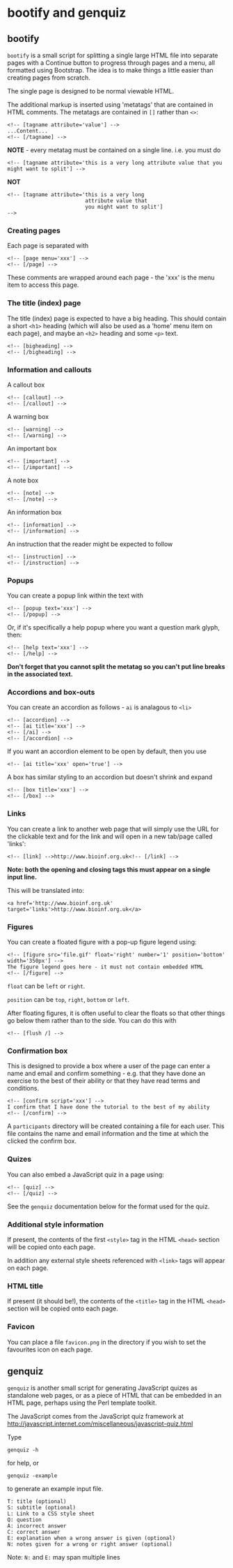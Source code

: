 bootify and genquiz
===================

bootify
-------

`bootify` is a small script for splitting a single large HTML file
into separate pages with a Continue button to progress through pages
and a menu, all formatted using Bootstrap. The idea is to make things
a little easier than creating pages from scratch.

The single page is designed to be normal viewable HTML. 

The additional markup is inserted using 'metatags' that are contained
in HTML comments. The metatags are contained in `[]` rather than `<>`:

    <!-- [tagname attribute='value'] -->
    ...Content...
    <!-- [/tagname] -->

**NOTE** - every metatag must be contained on a single line. i.e. you must do

    <!-- [tagname attribute='this is a very long attribute value that you might want to split'] -->

**NOT**

    <!-- [tagname attribute='this is a very long 
                             attribute value that 
                             you might want to split']
    -->


### Creating pages

Each page is separated with

    <!-- [page menu='xxx'] -->
    <!-- [/page] -->

These comments are wrapped around each page - the 'xxx' is the menu
item to access this page.



### The title (index) page

The title (index) page is expected to have a big heading. This should
contain a short `<h1>` heading (which will also be used as a 'home' menu
item on each page), and maybe an `<h2>` heading and some `<p>` text.

    <!-- [bigheading] -->
    <!-- [/bigheading] -->



### Information and callouts

A callout box

    <!-- [callout] -->
    <!-- [/callout] -->

A warning box

    <!-- [warning] -->
    <!-- [/warning] -->

An important box

    <!-- [important] -->
    <!-- [/important] -->

A note box

    <!-- [note] -->
    <!-- [/note] -->

An information box

    <!-- [information] -->
    <!-- [/information] -->

An instruction that the reader might be expected to follow

    <!-- [instruction] -->
    <!-- [/instruction] -->



### Popups

You can create a popup link within the text with

    <!-- [popup text='xxx'] -->
    <!-- [/popup] -->

Or, if it's specifically a help popup where you want a question mark glyph, then:

    <!-- [help text='xxx'] -->
    <!-- [/help] -->

**Don't forget that you cannot split the metatag so you can't put line
breaks in the associated text.**


### Accordions and box-outs

You can create an accordion as follows - `ai` is analagous to `<li>`

    <!-- [accordion] -->
    <!-- [ai title='xxx'] -->
    <!-- [/ai] -->
    <!-- [/accordion] -->

If you want an accordion element to be open by default, then you use

    <!-- [ai title='xxx' open='true'] -->

A box has similar styling to an accordion but doesn't shrink and expand

    <!-- [box title='xxx'] -->
    <!-- [/box] -->

### Links

You can create a link to another web page that will simply use the URL
for the clickable text and for the link and will open in a new
tab/page called 'links':

    <!-- [link] -->http://www.bioinf.org.uk<!-- [/link] -->

**Note: both the opening and closing tags this must appear on a single input line.**

This will be translated into:

    <a href='http://www.bioinf.org.uk' target='links'>http://www.bioinf.org.uk</a>


### Figures

You can create a floated figure with a pop-up figure legend using:

    <!-- [figure src='file.gif' float='right' number='1' position='bottom' width='350px'] -->
    The figure legend goes here - it must not contain embedded HTML
    <!-- [/figure] -->

`float` can be `left` or `right`.

`position` can be `top`, `right`, `bottom` or `left`.

After floating figures, it is often useful to clear the floats so that
other things go below them rather than to the side. You can do this with

    <!-- [flush /] -->

### Confirmation box

This is designed to provide a box where a user of the page can enter a
name and email and confirm something - e.g. that they have done an
exercise to the best of their ability or that they have read terms and
conditions.

    <!-- [confirm script='xxx'] -->
    I confirm that I have done the tutorial to the best of my ability
    <!-- [/confirm] -->

A `participants` directory will be created containing a file for each
user. This file contains the name and email information and the time
at which the clicked the confirm box.

### Quizes

You can also embed a JavaScript quiz in a page using:

    <!-- [quiz] -->
    <!-- [/quiz] -->

See the `genquiz` documentation below for the format used for the quiz.


### Additional style information

If present, the contents of the first `<style>` tag in the HTML
`<head>` section will be copied onto each page.

In addition any external style sheets referenced with `<link>` tags 
will appear on each page.

### HTML title

If present (it should be!), the contents of the `<title>` tag in the
HTML `<head>` section will be copied onto each page.



### Favicon

You can place a file `favicon.png` in the directory if you wish to set
the favourites icon on each page.



genquiz
-------

`genquiz` is another small script for generating JavaScript quizes as
standalone web pages, or as a piece of HTML that can be embedded in an
HTML page, perhaps using the Perl template toolkit.

The JavaScript comes from the JavaScript quiz framework at
http://javascript.internet.com/miscellaneous/javascript-quiz.html


Type 

    genquiz -h

for help, or

    genquiz -example

to generate an example input file.

    T: title (optional)
    S: subtitle (optional)
    L: Link to a CSS style sheet
    Q: question
    A: incorrect answer
    C: correct answer
    E: explanation when a wrong answer is given (optional)
    N: notes given for a wrong or right answer (optional)

Note: `N:` and `E:` may span multiple lines

